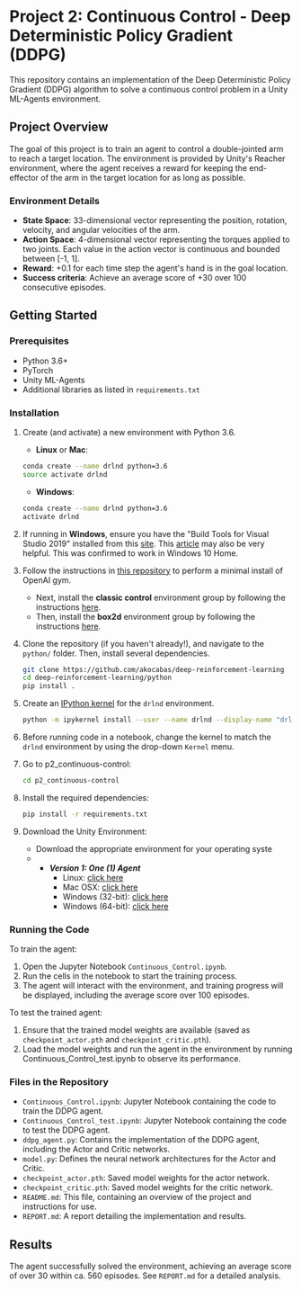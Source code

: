 [//]: # (Image References)

[image1]: https://user-images.githubusercontent.com/10624937/43851024-320ba930-9aff-11e8-8493-ee547c6af349.gif "Trained Agent"
[image2]: https://user-images.githubusercontent.com/10624937/43851646-d899bf20-9b00-11e8-858c-29b5c2c94ccc.png "Crawler"


# Project 2: Continuous Control - Deep Deterministic Policy Gradient (DDPG)

This repository contains an implementation of the Deep Deterministic Policy Gradient (DDPG) algorithm to solve a continuous control problem in a Unity ML-Agents environment.

## Project Overview

The goal of this project is to train an agent to control a double-jointed arm to reach a target location. The environment is provided by Unity's Reacher environment, where the agent receives a reward for keeping the end-effector of the arm in the target location for as long as possible.


### Environment Details

- **State Space**: 33-dimensional vector representing the position, rotation, velocity, and angular velocities of the arm.
- **Action Space**: 4-dimensional vector representing the torques applied to two joints. Each value in the action vector is continuous and bounded between [-1, 1].
- **Reward**: +0.1 for each time step the agent's hand is in the goal location.
- **Success criteria**: Achieve an average score of +30 over 100 consecutive episodes.


## Getting Started

### Prerequisites

- Python 3.6+
- PyTorch
- Unity ML-Agents
- Additional libraries as listed in `requirements.txt`

### Installation

1. Create (and activate) a new environment with Python 3.6.

	- __Linux__ or __Mac__: 
	```bash
	conda create --name drlnd python=3.6
	source activate drlnd
	```
	- __Windows__: 
	```bash
	conda create --name drlnd python=3.6 
	activate drlnd
	```
	

2. If running in **Windows**, ensure you have the "Build Tools for Visual Studio 2019" installed from this [site](https://visualstudio.microsoft.com/downloads/).  This [article](https://towardsdatascience.com/how-to-install-openai-gym-in-a-windows-environment-338969e24d30) may also be very helpful.  This was confirmed to work in Windows 10 Home.  

3. Follow the instructions in [this repository](https://github.com/openai/gym) to perform a minimal install of OpenAI gym.  
	- Next, install the **classic control** environment group by following the instructions [here](https://github.com/openai/gym#classic-control).
	- Then, install the **box2d** environment group by following the instructions [here](https://github.com/openai/gym#box2d).
	
4. Clone the repository (if you haven't already!), and navigate to the `python/` folder.  Then, install several dependencies.  
    ```bash
    git clone https://github.com/akocabas/deep-reinforcement-learning
    cd deep-reinforcement-learning/python
    pip install .
    ```

5. Create an [IPython kernel](http://ipython.readthedocs.io/en/stable/install/kernel_install.html) for the `drlnd` environment.    
    ```bash
    python -m ipykernel install --user --name drlnd --display-name "drlnd"
    ```

6. Before running code in a notebook, change the kernel to match the `drlnd` environment by using the drop-down `Kernel` menu. 


7. Go to p2_continuous-control:
    ```bash
    cd p2_continuous-control
    ```

8. Install the required dependencies:
    ```bash
    pip install -r requirements.txt
    ```

9. Download the Unity Environment:
    - Download the appropriate environment for your operating syste
    - - **_Version 1: One (1) Agent_**
        - Linux: [click here](https://s3-us-west-1.amazonaws.com/udacity-drlnd/P2/Reacher/one_agent/Reacher_Linux.zip)
        - Mac OSX: [click here](https://s3-us-west-1.amazonaws.com/udacity-drlnd/P2/Reacher/one_agent/Reacher.app.zip)
        - Windows (32-bit): [click here](https://s3-us-west-1.amazonaws.com/udacity-drlnd/P2/Reacher/one_agent/Reacher_Windows_x86.zip)
        - Windows (64-bit): [click here](https://s3-us-west-1.amazonaws.com/udacity-drlnd/P2/Reacher/one_agent/Reacher_Windows_x86_64.zip)

### Running the Code

To train the agent:

1. Open the Jupyter Notebook `Continuous_Control.ipynb`.
2. Run the cells in the notebook to start the training process.
3. The agent will interact with the environment, and training progress will be displayed, including the average score over 100 episodes.

To test the trained agent:

1. Ensure that the trained model weights are available (saved as `checkpoint_actor.pth` and `checkpoint_critic.pth`).
2. Load the model weights and run the agent in the environment by running Continuous_Control_test.ipynb to observe its performance.

### Files in the Repository

- `Continuous_Control.ipynb`: Jupyter Notebook containing the code to train the DDPG agent.
- `Continuous_Control_test.ipynb`: Jupyter Notebook containing the code to test the DDPG agent.
- `ddpg_agent.py`: Contains the implementation of the DDPG agent, including the Actor and Critic networks.
- `model.py`: Defines the neural network architectures for the Actor and Critic.
- `checkpoint_actor.pth`: Saved model weights for the actor network.
- `checkpoint_critic.pth`: Saved model weights for the critic network.
- `README.md`: This file, containing an overview of the project and instructions for use.
- `REPORT.md`: A report detailing the implementation and results.

## Results

The agent successfully solved the environment, achieving an average score of over 30 within ca. 560 episodes. See `REPORT.md` for a detailed analysis.
